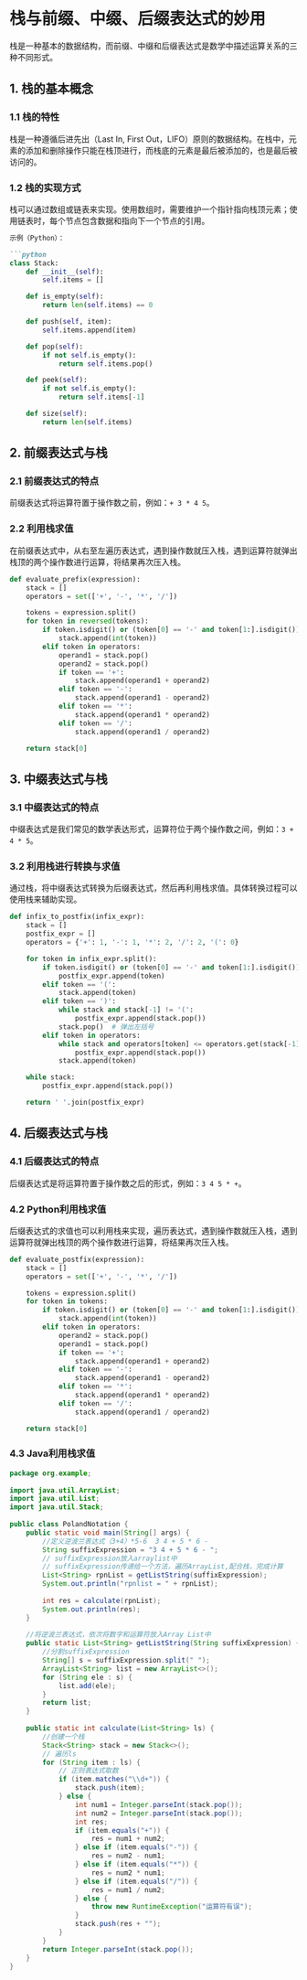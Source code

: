 # 栈与前缀、中缀、后缀表达式的妙用

栈是一种基本的数据结构，而前缀、中缀和后缀表达式是数学中描述运算关系的三种不同形式。

## 1. 栈的基本概念

### 1.1 栈的特性

栈是一种遵循后进先出（Last In, First Out，LIFO）原则的数据结构。在栈中，元素的添加和删除操作只能在栈顶进行，而栈底的元素是最后被添加的，也是最后被访问的。

### 1.2 栈的实现方式

栈可以通过数组或链表来实现。使用数组时，需要维护一个指针指向栈顶元素；使用链表时，每个节点包含数据和指向下一个节点的引用。

```markdown
示例（Python）：

```python
class Stack:
    def __init__(self):
        self.items = []

    def is_empty(self):
        return len(self.items) == 0

    def push(self, item):
        self.items.append(item)

    def pop(self):
        if not self.is_empty():
            return self.items.pop()

    def peek(self):
        if not self.is_empty():
            return self.items[-1]

    def size(self):
        return len(self.items)
```

## 2. 前缀表达式与栈

### 2.1 前缀表达式的特点

前缀表达式将运算符置于操作数之前，例如：`+ 3 * 4 5`。

### 2.2 利用栈求值

在前缀表达式中，从右至左遍历表达式，遇到操作数就压入栈，遇到运算符就弹出栈顶的两个操作数进行运算，将结果再次压入栈。

```python
def evaluate_prefix(expression):
    stack = []
    operators = set(['+', '-', '*', '/'])

    tokens = expression.split()
    for token in reversed(tokens):
        if token.isdigit() or (token[0] == '-' and token[1:].isdigit()):
            stack.append(int(token))
        elif token in operators:
            operand1 = stack.pop()
            operand2 = stack.pop()
            if token == '+':
                stack.append(operand1 + operand2)
            elif token == '-':
                stack.append(operand1 - operand2)
            elif token == '*':
                stack.append(operand1 * operand2)
            elif token == '/':
                stack.append(operand1 / operand2)

    return stack[0]
```

## 3. 中缀表达式与栈

### 3.1 中缀表达式的特点

中缀表达式是我们常见的数学表达形式，运算符位于两个操作数之间，例如：`3 + 4 * 5`。

### 3.2 利用栈进行转换与求值

通过栈，将中缀表达式转换为后缀表达式，然后再利用栈求值。具体转换过程可以使用栈来辅助实现。


```python
def infix_to_postfix(infix_expr):
    stack = []
    postfix_expr = []
    operators = {'+': 1, '-': 1, '*': 2, '/': 2, '(': 0}

    for token in infix_expr.split():
        if token.isdigit() or (token[0] == '-' and token[1:].isdigit()):
            postfix_expr.append(token)
        elif token == '(':
            stack.append(token)
        elif token == ')':
            while stack and stack[-1] != '(':
                postfix_expr.append(stack.pop())
            stack.pop()  # 弹出左括号
        elif token in operators:
            while stack and operators[token] <= operators.get(stack[-1], 0):
                postfix_expr.append(stack.pop())
            stack.append(token)

    while stack:
        postfix_expr.append(stack.pop())

    return ' '.join(postfix_expr)
```

## 4. 后缀表达式与栈

### 4.1 后缀表达式的特点

后缀表达式是将运算符置于操作数之后的形式，例如：`3 4 5 * +`。

### 4.2 Python利用栈求值

后缀表达式的求值也可以利用栈来实现，遍历表达式，遇到操作数就压入栈，遇到运算符就弹出栈顶的两个操作数进行运算，将结果再次压入栈。

```python
def evaluate_postfix(expression):
    stack = []
    operators = set(['+', '-', '*', '/'])

    tokens = expression.split()
    for token in tokens:
        if token.isdigit() or (token[0] == '-' and token[1:].isdigit()):
            stack.append(int(token))
        elif token in operators:
            operand2 = stack.pop()
            operand1 = stack.pop()
            if token == '+':
                stack.append(operand1 + operand2)
            elif token == '-':
                stack.append(operand1 - operand2)
            elif token == '*':
                stack.append(operand1 * operand2)
            elif token == '/':
                stack.append(operand1 / operand2)

    return stack[0]
```

### 4.3 Java利用栈求值

```java
package org.example;  
  
import java.util.ArrayList;  
import java.util.List;  
import java.util.Stack;  
  
public class PolandNotation {  
    public static void main(String[] args) {  
        //定义逆波兰表达式（3+4）*5-6  3 4 + 5 * 6 -  
        String suffixExpression = "3 4 + 5 * 6 - ";  
        // suffixExpression放入arraylist中  
        // suffixExpression传递给一个方法，遍历ArrayList,配合栈，完成计算  
        List<String> rpnList = getListString(suffixExpression);  
        System.out.println("rpnlist = " + rpnList);  
  
        int res = calculate(rpnList);  
        System.out.println(res);  
    }  
  
    //将逆波兰表达式，依次将数字和运算符放入Array List中  
    public static List<String> getListString(String suffixExpression) {  
        //分割suffixExpression  
        String[] s = suffixExpression.split(" ");  
        ArrayList<String> list = new ArrayList<>();  
        for (String ele : s) {  
            list.add(ele);  
        }  
        return list;  
    }  
  
    public static int calculate(List<String> ls) {  
        //创建一个栈  
        Stack<String> stack = new Stack<>();  
        // 遍历ls  
        for (String item : ls) {  
            // 正则表达式取数  
            if (item.matches("\\d+")) {  
                stack.push(item);  
            } else {  
                int num1 = Integer.parseInt(stack.pop());  
                int num2 = Integer.parseInt(stack.pop());  
                int res;  
                if (item.equals("+")) {  
                    res = num1 + num2;  
                } else if (item.equals("-")) {  
                    res = num2 - num1;  
                } else if (item.equals("*")) {  
                    res = num2 * num1;  
                } else if (item.equals("/")) {  
                    res = num1 / num2;  
                } else {  
                    throw new RuntimeException("运算符有误");  
                }  
                stack.push(res + "");  
            }  
        }  
        return Integer.parseInt(stack.pop());  
    }  
}
```


